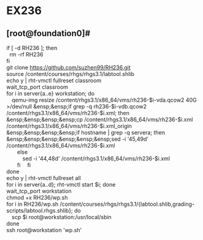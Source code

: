 # EX236
## [root@foundation0]#
if \[ -d RH236 ]; then  
&nbsp;&nbsp;rm -rf RH236  
fi  
git clone https://github.com/suzhen99/RH236.git  
source /content/courses/rhgs/rhgs3.1/labtool.shlib  
echo y | rht-vmctl fullreset classroom  
wait_tcp_port classroom  
for i in server{a..e} workstation; do  
&ensp;&ensp;qemu-img resize /content/rhgs3.1/x86_64/vms/rh236-$i-vda.qcow2 40G >/dev/null  
&ensp;&ensp;if grep -q rh236-$i-vdb.qcow2 /content/rhgs3.1/x86_64/vms/rh236-$i.xml; then 
&ensp;&ensp;&ensp;&ensp;cp /content/rhgs3.1/x86_64/vms/rh236-$i.xml /content/rhgs3.1/x86_64/vms/rh236-$i.xml_origin
&ensp;&ensp;&ensp;&ensp;if hostname | grep -q servera; then  
&ensp;&ensp;&ensp;&ensp;&ensp;&ensp;sed -i '45,49d' /content/rhgs3.1/x86_64/vms/rh236-$i.xml  
&ensp;&ensp;&ensp;&ensp;else  
&ensp;&ensp;&ensp;&ensp;&ensp;&ensp;sed -i '44,48d' /content/rhgs3.1/x86_64/vms/rh236-$i.xml  
&ensp;&ensp;&ensp;&ensp;fi
&ensp;&ensp;fi  
done  
echo y | rht-vmctl fullreset all  
for i in server{a..d}; rht-vmctl start $i; done  
wait_tcp_port workstation  
chmod +x RH236/wp.sh  
for i in RH236/wp.sh /content/courses/rhgs/rhgs3.1/{labtool.shlib,grading-scripts/labtool.rhgs.shlib}; do  
&ensp;&ensp;scp $i root@workstation:/usr/local/sbin  
done  
ssh root@workstation 'wp.sh'  

